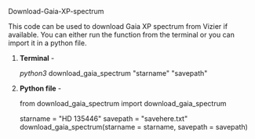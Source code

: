 Download-Gaia-XP-spectrum

This code can be used to download Gaia XP spectrum from Vizier if available. You can either run the function from the terminal or you can import it in a python file.

1. **Terminal** - 

   *python3* download_gaia_spectrum "starname" "savepath"


2. **Python file** -


      from download_gaia_spectrum import download_gaia_spectrum       

      starname = "HD 135446"
      savepath = "savehere.txt"
      download_gaia_spectrum(starname = starname, savepath = savepath)

